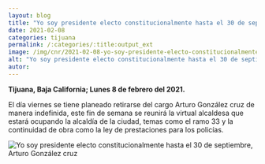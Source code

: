 ```yaml
---
layout: blog
title: "Yo soy presidente electo constitucionalmente hasta el 30 de septiembre, Arturo González cruz"
date: 2021-02-08
categories: tijuana
permalink: /:categories/:title:output_ext
image: /img/cnr/2021-02-08-yo-soy-presidente-electo-constitucionalmente-hasta-el-30-de-septiembre-arturo-gonzalez-cruz.jpg
alt: "Yo soy presidente electo constitucionalmente hasta el 30 de septiembre, Arturo González cruz"
autor:
---
```


**Tijuana, Baja California; Lunes 8 de febrero del 2021.** 

El día viernes se tiene planeado retirarse del cargo Arturo González cruz de manera indefinida, este fin de semana se reunirá la  virtual alcaldesa que estará ocupando la alcaldía de la ciudad, temas como el ramo 33 y la continuidad de obra como  la ley de prestaciones para los policías.

<div id="carouselExampleSlidesOnly" class="carousel slide" data-ride="carousel">
  <div class="carousel-inner">
    <div class="carousel-item active">
       <img class="d-block w-100" src="/img/cnr2021-02-08-yo-soy-presidente-electo-constitucionalmente-hasta-el-30-de-septiembre-arturo-gonzalez-cruz.jpg" loading="lazy"  alt="Yo soy presidente electo constitucionalmente hasta el 30 de septiembre, Arturo González cruz">
    </div>
  </div>
</div>
